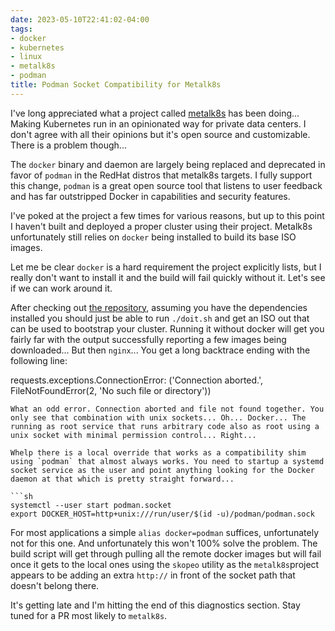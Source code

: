 ```yaml
---
date: 2023-05-10T22:41:02-04:00
tags:
- docker
- kubernetes
- linux
- metalk8s
- podman
title: Podman Socket Compatibility for Metalk8s
---
```


I've long appreciated what a project called [metalk8s][1] has been doing... Making Kubernetes run in an opinionated way for private data centers. I don't agree with all their opinions but it's open source and customizable. There is a problem though...

The `docker` binary and daemon are largely being replaced and deprecated in favor of `podman` in the RedHat distros that metalk8s targets. I fully support this change, `podman` is a great open source tool that listens to user feedback and has far outstripped Docker in capabilities and security features.

I've poked at the project a few times for various reasons, but up to this point I haven't built and deployed a proper cluster using their project. Metalk8s unfortunately still relies on `docker` being installed to build its base ISO images. 

Let me be clear `docker` is a hard requirement the project explicitly lists, but I really don't want to install it and the build will fail quickly without it. Let's see if we can work around it.

After checking out [the repository][1], assuming you have the dependencies installed you should just be able to run `./doit.sh` and get an ISO out that can be used to bootstrap your cluster. Running it without docker will get you fairly far with the output successfully reporting a few images being downloaded... But then `nginx`... You get a long backtrace ending with the following line:


requests.exceptions.ConnectionError: ('Connection aborted.', FileNotFoundError(2, 'No such file or directory'))
```
What an odd error. Connection aborted and file not found together. You only see that combination with unix sockets... Oh... Docker... The running as root service that runs arbitrary code also as root using a unix socket with minimal permission control... Right...

Whelp there is a local override that works as a compatibility shim using `podman` that almost always works. You need to startup a systemd socket service as the user and point anything looking for the Docker daemon at that which is pretty straight forward...

```sh
systemctl --user start podman.socket
export DOCKER_HOST=http+unix:///run/user/$(id -u)/podman/podman.sock
```

For most applications a simple `alias docker=podman` suffices, unfortunately not for this one. And unfortunately this won't 100% solve the problem. The build script will get through pulling all the remote docker images but will fail once it gets to the local ones using the `skopeo` utility as the `metalk8s`project appears to be adding an extra `http://` in front of the socket path that doesn't belong there.

It's getting late and I'm hitting the end of this diagnostics section. Stay tuned for a PR most likely to `metalk8s`.

[1]: https://github.com/scality/metalk8s
